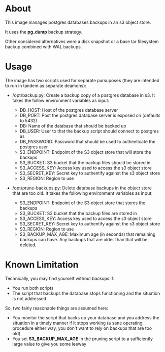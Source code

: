 # About

This image manages postgres databases backups in an s3 object store.

It uses the **pg_dump** backup strategy.

Other considered alternatives were a disk snapshot or a base tar filesystem backup combined with WAL backups.

# Usage

The image has two scripts used for separate pursuposes (they are intended to run in tandem as separate deamons):

- /opt/backup.py: Create a backup copy of a postgres database in s3. It takes the follow environment variables as input:
    - DB_HOST: Host of the postgres database server
    - DB_PORT: Post the postgres database server is exposed on (defaults to 5432)
    - DB: Name of the database that should be backed up
    - DB_USER: User to that the backup script should connect to postgres as
    - DB_PASSWORD: Password that should be used to authenticate the postgres user
    - S3_ENDPOINT: Endpoint of the S3 object store that will store the backups
    - S3_BUCKET: S3 bucket that the backup files should be stored in
    - S3_ACCESS_KEY: Access key used to access the s3 object store
    - S3_SECRET_KEY: Secret key to authentify against the s3 object store
    - S3_REGION: Region to use

- /opt/prune-backups.py: Delete database backups in the object store that are too old. It takes the following environment variables as input:
    - S3_ENDPOINT: Endpoint of the S3 object store that stores the backups
    - S3_BUCKET: S3 bucket that the backup files are stored in
    - S3_ACCESS_KEY: Access key used to access the s3 object store
    - S3_SECRET_KEY: Secret key to authentify against the s3 object store
    - S3_REGION: Region to use
    - S3_BACKUP_MAX_AGE: Maximum age (in seconds) that remaining backups can have. Any backups that are older than that will be deleted.

# Known Limitation

Technically, you may find yourself without backups if:
  - You run both scripts
  - The script that backups the database stops functioning and the situation is not addressed

So, two fairly reasonable things are assumed here:
  - You monitor the script that backs up your database and you address the situation in a timely manner if it stops working (a sane operating procedure either way, you don't want to rely on backups that are too old)
  - You set **S3_BACKUP_MAX_AGE** in the pruning script to a sufficiently large value to give you some leeway